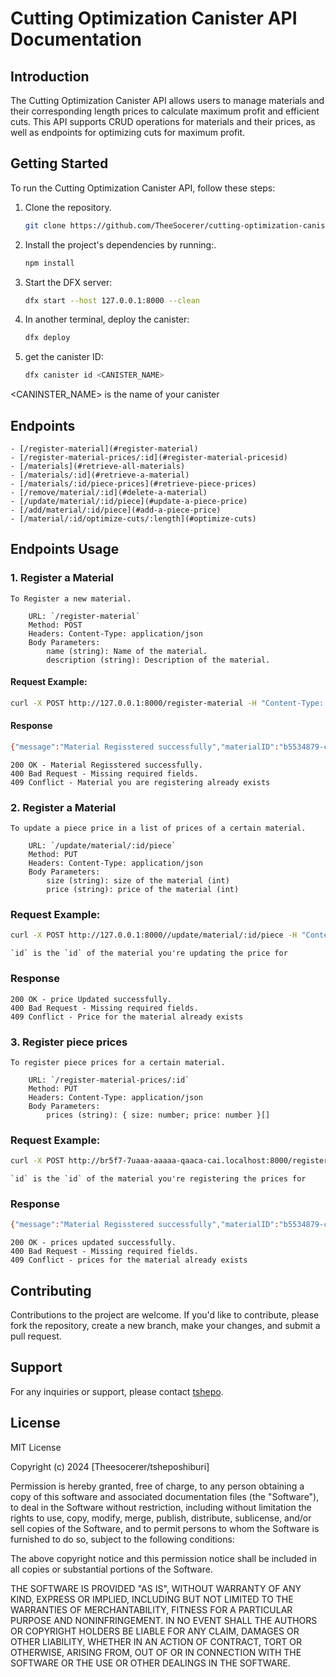 # Cutting Optimization Canister API Documentation

## Introduction
The Cutting Optimization Canister API allows users to manage materials and their corresponding length prices to calculate maximum profit and efficient cuts. This API supports CRUD operations for materials and their prices, as well as endpoints for optimizing cuts for maximum profit.

## Getting Started
To run the Cutting Optimization Canister API, follow these steps:

1. Clone the repository.
    ```sh
    git clone https://github.com/TheeSocerer/cutting-optimization-canister.git
    ```
2. Install the project's dependencies by running:.
    ```sh
    npm install
    ```
3. Start the DFX server:
   ```sh
   dfx start --host 127.0.0.1:8000 --clean
   ```
4. In another terminal, deploy the canister:
    ```sh
    dfx deploy
    ```
5. get the canister ID:
    ```sh
    dfx canister id <CANISTER_NAME>
    ```
<CANINSTER_NAME> is the name of your canister


## Endpoints

    - [/register-material](#register-material)
    - [/register-material-prices/:id](#register-material-pricesid)
    - [/materials](#retrieve-all-materials)
    - [/materials/:id](#retrieve-a-material)
    - [/materials/:id/piece-prices](#retrieve-piece-prices)
    - [/remove/material/:id](#delete-a-material)
    - [/update/material/:id/piece](#update-a-piece-price)
    - [/add/material/:id/piece](#add-a-piece-price)
    - [/material/:id/optimize-cuts/:length](#optimize-cuts)

## Endpoints Usage

### 1. Register a Material

    To Register a new material.

        URL: `/register-material`
        Method: POST
        Headers: Content-Type: application/json
        Body Parameters:
            name (string): Name of the material.
            description (string): Description of the material.

#### Request Example:

```sh
curl -X POST http://127.0.0.1:8000/register-material -H "Content-Type: application/json" -d '{"name":"steel rod","description":"this is a very thin steel used for construction. mainly foundation"}'
```

#### Response

```sh
{"message":"Material Regisstered successfully","materialID":"b5534879-cc3d-4a3e-b247-4f42e10dd788","materialName":"steel rod"}
```
    200 OK - Material Regisstered successfully.
    400 Bad Request - Missing required fields.
    409 Conflict - Material you are registering already exists

### 2. Register a Material

    To update a piece price in a list of prices of a certain material.

        URL: `/update/material/:id/piece`
        Method: PUT
        Headers: Content-Type: application/json
        Body Parameters:
            size (string): size of the material (int)
            price (string): price of the material (int)

### Request Example:

```sh
curl -X POST http://127.0.0.1:8000//update/material/:id/piece -H "Content-Type: application/json" -d '{"size": 1,"price": 12}'
```
    `id` is the `id` of the material you're updating the price for

### Response

    200 OK - price Updated successfully.
    400 Bad Request - Missing required fields.
    409 Conflict - Price for the material already exists

### 3. Register  piece prices

    To register piece prices for a certain material.

        URL: `/register-material-prices/:id`
        Method: PUT
        Headers: Content-Type: application/json
        Body Parameters:
            prices (string): { size: number; price: number }[]

### Request Example:

```sh
curl -X POST http://br5f7-7uaaa-aaaaa-qaaca-cai.localhost:8000/register-material-prices/b5534879-cc3d-4a3e-b247-4f42e10dd788 -H "Content-type: application/json" -d '{"prices":[{ size: 3, price: 9 },{ size: 6, price: 13 },{ size: 5, price: 11 },{ size: 2, price: 5 }]}'
```
    `id` is the `id` of the material you're registering the prices for

### Response

```sh
{"message":"Material Regisstered successfully","materialID":"b5534879-cc3d-4a3e-b247-4f42e10dd788","materialName":"steel rod"}
```
    200 OK - prices updated successfully.
    400 Bad Request - Missing required fields.
    409 Conflict - prices for the material already exists

## Contributing

Contributions to the project are welcome. If you'd like to contribute, please fork the repository, create a new branch, make your changes, and submit a pull request.

## Support

For any inquiries or support, please contact [tshepo](shiburitshepo04@gmail.com).


## License

MIT License

Copyright (c) 2024 [Theesocerer/tsheposhiburi]

Permission is hereby granted, free of charge, to any person obtaining a copy
of this software and associated documentation files (the "Software"), to deal
in the Software without restriction, including without limitation the rights
to use, copy, modify, merge, publish, distribute, sublicense, and/or sell
copies of the Software, and to permit persons to whom the Software is
furnished to do so, subject to the following conditions:

The above copyright notice and this permission notice shall be included in all
copies or substantial portions of the Software.

THE SOFTWARE IS PROVIDED "AS IS", WITHOUT WARRANTY OF ANY KIND, EXPRESS OR
IMPLIED, INCLUDING BUT NOT LIMITED TO THE WARRANTIES OF MERCHANTABILITY,
FITNESS FOR A PARTICULAR PURPOSE AND NONINFRINGEMENT. IN NO EVENT SHALL THE
AUTHORS OR COPYRIGHT HOLDERS BE LIABLE FOR ANY CLAIM, DAMAGES OR OTHER
LIABILITY, WHETHER IN AN ACTION OF CONTRACT, TORT OR OTHERWISE, ARISING FROM,
OUT OF OR IN CONNECTION WITH THE SOFTWARE OR THE USE OR OTHER DEALINGS IN THE
SOFTWARE.

